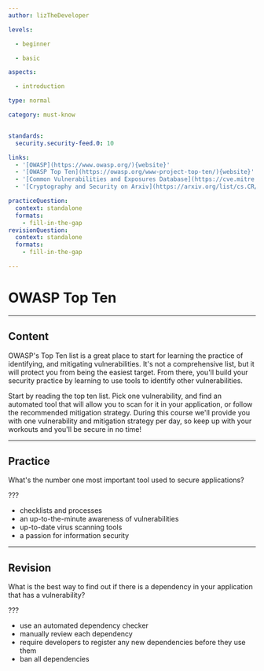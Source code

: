 ```yaml
---
author: lizTheDeveloper

levels:

  - beginner

  - basic

aspects:

  - introduction

type: normal

category: must-know


standards:
  security.security-feed.0: 10

links:
  - '[OWASP](https://www.owasp.org/){website}'
  - '[OWASP Top Ten](https://owasp.org/www-project-top-ten/){website}'
  - '[Common Vulnerabilities and Exposures Database](https://cve.mitre.org/){website}'
  - '[Cryptography and Security on Arxiv](https://arxiv.org/list/cs.CR/recent){website}'

practiceQuestion:
  context: standalone
  formats:
    - fill-in-the-gap
revisionQuestion:
  context: standalone
  formats:
    - fill-in-the-gap

---
```


# OWASP Top Ten

---
## Content

OWASP's Top Ten list is a great place to start for learning the practice of identifying, and mitigating vulnerabilities. It's not a comprehensive list, but it will protect you from being the easiest target. From there, you'll build your security practice by learning to use tools to identify other vulnerabilities.

Start by reading the top ten list. Pick one vulnerability, and find an automated tool that will allow you to scan for it in your application, or follow the recommended mitigation strategy. During this course we'll provide you with one vulnerability and mitigation strategy per day, so keep up with your workouts and you'll be secure in no time!

---
## Practice

What's the number one most important tool used to secure applications?

???

* checklists and processes
* an up-to-the-minute awareness of vulnerabilities
* up-to-date virus scanning tools
* a passion for information security

---
## Revision

What is the best way to find out if there is a dependency in your application that has a vulnerability?

???

* use an automated dependency checker
* manually review each dependency
* require developers to register any new dependencies before they use them
* ban all dependencies

